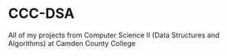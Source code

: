 # CCC-DSA

All of my projects from Computer Science II (Data Structures and Algorithms) at Camden County College
